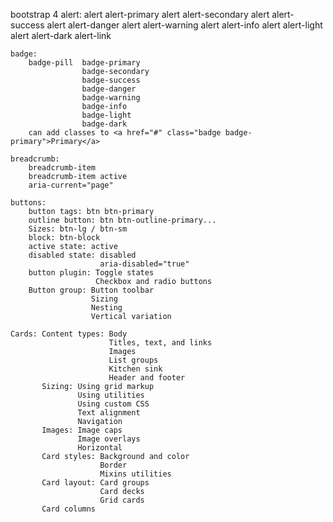 bootstrap 4
    alert: 
        alert alert-primary
        alert alert-secondary
        alert alert-success
        alert alert-danger
        alert alert-warning
        alert alert-info
        alert alert-light
        alert alert-dark
        alert-link

    badge:
        badge-pill  badge-primary
                    badge-secondary
                    badge-success
                    badge-danger
                    badge-warning
                    badge-info
                    badge-light
                    badge-dark
        can add classes to <a href="#" class="badge badge-primary">Primary</a>
        
    breadcrumb:
        breadcrumb-item
        breadcrumb-item active
        aria-current="page"
    
    buttons:
        button tags: btn btn-primary
        outline button: btn btn-outline-primary...
        Sizes: btn-lg / btn-sm
        block: btn-block
        active state: active
        disabled state: disabled
                        aria-disabled="true"
        button plugin: Toggle states
                       Checkbox and radio buttons
        Button group: Button toolbar
                      Sizing
                      Nesting
                      Vertical variation
    
    Cards: Content types: Body
                          Titles, text, and links
                          Images
                          List groups
                          Kitchen sink
                          Header and footer
           Sizing: Using grid markup
                   Using utilities
                   Using custom CSS
                   Text alignment
                   Navigation
           Images: Image caps
                   Image overlays
                   Horizontal
           Card styles: Background and color
                        Border
                        Mixins utilities
           Card layout: Card groups
                        Card decks
                        Grid cards
           Card columns




        
            